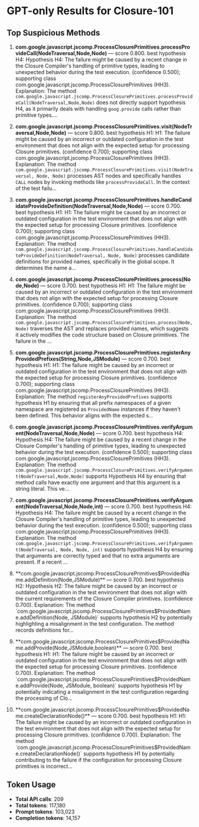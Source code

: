 # GPT-only Results for Closure-101

## Top Suspicious Methods

1. **com.google.javascript.jscomp.ProcessClosurePrimitives.processProvideCall(NodeTraversal,Node,Node)** — score 0.800. best hypothesis H4: Hypothesis H4: The failure might be caused by a recent change in the Closure Compiler's handling of primitive types, leading to unexpected behavior during the test execution. (confidence 0.500); supporting class com.google.javascript.jscomp.ProcessClosurePrimitives (HH3).
    Explanation: The method `com.google.javascript.jscomp.ProcessClosurePrimitives.processProvideCall(NodeTraversal,Node,Node)` does not directly support hypothesis H4, as it primarily deals with handling `goog.provide` calls rather than primitive types....

2. **com.google.javascript.jscomp.ProcessClosurePrimitives.visit(NodeTraversal,Node,Node)** — score 0.800. best hypothesis H1: H1: The failure might be caused by an incorrect or outdated configuration in the test environment that does not align with the expected setup for processing Closure primitives. (confidence 0.700); supporting class com.google.javascript.jscomp.ProcessClosurePrimitives (HH3).
    Explanation: The method `com.google.javascript.jscomp.ProcessClosurePrimitives.visit(NodeTraversal, Node, Node)` processes AST nodes and specifically handles `CALL` nodes by invoking methods like `processProvideCall`. In the context of the test failu...

3. **com.google.javascript.jscomp.ProcessClosurePrimitives.handleCandidateProvideDefinition(NodeTraversal,Node,Node)** — score 0.700. best hypothesis H1: H1: The failure might be caused by an incorrect or outdated configuration in the test environment that does not align with the expected setup for processing Closure primitives. (confidence 0.700); supporting class com.google.javascript.jscomp.ProcessClosurePrimitives (HH3).
    Explanation: The method `com.google.javascript.jscomp.ProcessClosurePrimitives.handleCandidateProvideDefinition(NodeTraversal, Node, Node)` processes candidate definitions for provided names, specifically in the global scope. It determines the name a...

4. **com.google.javascript.jscomp.ProcessClosurePrimitives.process(Node,Node)** — score 0.700. best hypothesis H1: H1: The failure might be caused by an incorrect or outdated configuration in the test environment that does not align with the expected setup for processing Closure primitives. (confidence 0.700); supporting class com.google.javascript.jscomp.ProcessClosurePrimitives (HH3).
    Explanation: The method `com.google.javascript.jscomp.ProcessClosurePrimitives.process(Node, Node)` traverses the AST and replaces provided names, which suggests it actively modifies the code structure based on Closure primitives. The failure in the ...

5. **com.google.javascript.jscomp.ProcessClosurePrimitives.registerAnyProvidedPrefixes(String,Node,JSModule)** — score 0.700. best hypothesis H1: H1: The failure might be caused by an incorrect or outdated configuration in the test environment that does not align with the expected setup for processing Closure primitives. (confidence 0.700); supporting class com.google.javascript.jscomp.ProcessClosurePrimitives (HH3).
    Explanation: The method `registerAnyProvidedPrefixes` supports hypothesis H1 by ensuring that all prefix namespaces of a given namespace are registered as `ProvidedName` instances if they haven't been defined. This behavior aligns with the expected s...

6. **com.google.javascript.jscomp.ProcessClosurePrimitives.verifyArgument(NodeTraversal,Node,Node)** — score 0.700. best hypothesis H4: Hypothesis H4: The failure might be caused by a recent change in the Closure Compiler's handling of primitive types, leading to unexpected behavior during the test execution. (confidence 0.500); supporting class com.google.javascript.jscomp.ProcessClosurePrimitives (HH3).
    Explanation: The method `com.google.javascript.jscomp.ProcessClosurePrimitives.verifyArgument(NodeTraversal,Node,Node)` supports Hypothesis H4 by ensuring that method calls have exactly one argument and that this argument is a string literal. This ve...

7. **com.google.javascript.jscomp.ProcessClosurePrimitives.verifyArgument(NodeTraversal,Node,Node,int)** — score 0.700. best hypothesis H4: Hypothesis H4: The failure might be caused by a recent change in the Closure Compiler's handling of primitive types, leading to unexpected behavior during the test execution. (confidence 0.500); supporting class com.google.javascript.jscomp.ProcessClosurePrimitives (HH3).
    Explanation: The method `com.google.javascript.jscomp.ProcessClosurePrimitives.verifyArgument(NodeTraversal, Node, Node, int)` supports hypothesis H4 by ensuring that arguments are correctly typed and that no extra arguments are present. If a recent ...

8. **com.google.javascript.jscomp.ProcessClosurePrimitives$ProvidedName.addDefinition(Node,JSModule)** — score 0.700. best hypothesis H2: Hypothesis H2: The failure might be caused by an incorrect or outdated configuration in the test environment that does not align with the current requirements of the Closure Compiler primitives. (confidence 0.700).
    Explanation: The method `com.google.javascript.jscomp.ProcessClosurePrimitives$ProvidedName.addDefinition(Node, JSModule)` supports hypothesis H2 by potentially highlighting a misalignment in the test configuration. The method records definitions for...

9. **com.google.javascript.jscomp.ProcessClosurePrimitives$ProvidedName.addProvide(Node,JSModule,boolean)** — score 0.700. best hypothesis H1: H1: The failure might be caused by an incorrect or outdated configuration in the test environment that does not align with the expected setup for processing Closure primitives. (confidence 0.700).
    Explanation: The method `com.google.javascript.jscomp.ProcessClosurePrimitives$ProvidedName.addProvide(Node, JSModule, boolean)` supports hypothesis H1 by potentially indicating a misalignment in the test configuration regarding the processing of Clo...

10. **com.google.javascript.jscomp.ProcessClosurePrimitives$ProvidedName.createDeclarationNode()** — score 0.700. best hypothesis H1: H1: The failure might be caused by an incorrect or outdated configuration in the test environment that does not align with the expected setup for processing Closure primitives. (confidence 0.700).
    Explanation: The method `com.google.javascript.jscomp.ProcessClosurePrimitives$ProvidedName.createDeclarationNode()` supports hypothesis H1 by potentially contributing to the failure if the configuration for processing Closure primitives is incorrect...


## Token Usage

- **Total API calls**: 209
- **Total tokens**: 117,180
- **Prompt tokens**: 103,023
- **Completion tokens**: 14,157
